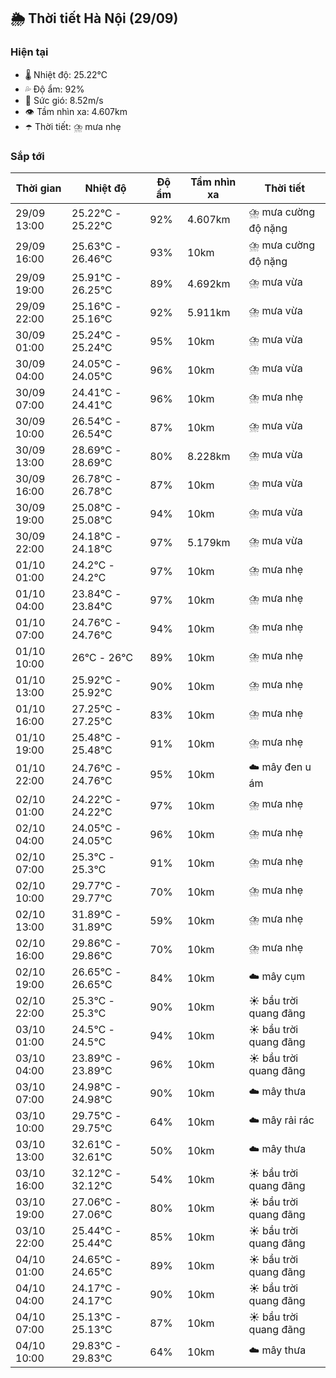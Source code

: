 ## 🌦️ Thời tiết Hà Nội (29/09)

### Hiện tại

- 🌡️ Nhiệt độ: 25.22℃
- 💦 Độ ẩm: 92%
- 💨 Sức gió: 8.52m/s
- 👁️ Tầm nhìn xa: 4.607km
- ☂️ Thời tiết: ⛈️ mưa nhẹ

### Sắp tới

| Thời gian | Nhiệt độ | Độ ẩm | Tầm nhìn xa | Thời tiết |
| --- | --- | --- | --- | --- |
| 29/09 13:00 | 25.22℃ - 25.22℃ | 92% | 4.607km | ⛈️ mưa cường độ nặng |
| 29/09 16:00 | 25.63℃ - 26.46℃ | 93% | 10km | ⛈️ mưa cường độ nặng |
| 29/09 19:00 | 25.91℃ - 26.25℃ | 89% | 4.692km | ⛈️ mưa vừa |
| 29/09 22:00 | 25.16℃ - 25.16℃ | 92% | 5.911km | ⛈️ mưa vừa |
| 30/09 01:00 | 25.24℃ - 25.24℃ | 95% | 10km | ⛈️ mưa vừa |
| 30/09 04:00 | 24.05℃ - 24.05℃ | 96% | 10km | ⛈️ mưa vừa |
| 30/09 07:00 | 24.41℃ - 24.41℃ | 96% | 10km | ⛈️ mưa nhẹ |
| 30/09 10:00 | 26.54℃ - 26.54℃ | 87% | 10km | ⛈️ mưa vừa |
| 30/09 13:00 | 28.69℃ - 28.69℃ | 80% | 8.228km | ⛈️ mưa vừa |
| 30/09 16:00 | 26.78℃ - 26.78℃ | 87% | 10km | ⛈️ mưa vừa |
| 30/09 19:00 | 25.08℃ - 25.08℃ | 94% | 10km | ⛈️ mưa vừa |
| 30/09 22:00 | 24.18℃ - 24.18℃ | 97% | 5.179km | ⛈️ mưa vừa |
| 01/10 01:00 | 24.2℃ - 24.2℃ | 97% | 10km | ⛈️ mưa nhẹ |
| 01/10 04:00 | 23.84℃ - 23.84℃ | 97% | 10km | ⛈️ mưa nhẹ |
| 01/10 07:00 | 24.76℃ - 24.76℃ | 94% | 10km | ⛈️ mưa nhẹ |
| 01/10 10:00 | 26℃ - 26℃ | 89% | 10km | ⛈️ mưa nhẹ |
| 01/10 13:00 | 25.92℃ - 25.92℃ | 90% | 10km | ⛈️ mưa nhẹ |
| 01/10 16:00 | 27.25℃ - 27.25℃ | 83% | 10km | ⛈️ mưa nhẹ |
| 01/10 19:00 | 25.48℃ - 25.48℃ | 91% | 10km | ⛈️ mưa nhẹ |
| 01/10 22:00 | 24.76℃ - 24.76℃ | 95% | 10km | ☁️ mây đen u ám |
| 02/10 01:00 | 24.22℃ - 24.22℃ | 97% | 10km | ⛈️ mưa nhẹ |
| 02/10 04:00 | 24.05℃ - 24.05℃ | 96% | 10km | ⛈️ mưa nhẹ |
| 02/10 07:00 | 25.3℃ - 25.3℃ | 91% | 10km | ⛈️ mưa nhẹ |
| 02/10 10:00 | 29.77℃ - 29.77℃ | 70% | 10km | ⛈️ mưa nhẹ |
| 02/10 13:00 | 31.89℃ - 31.89℃ | 59% | 10km | ⛈️ mưa nhẹ |
| 02/10 16:00 | 29.86℃ - 29.86℃ | 70% | 10km | ⛈️ mưa nhẹ |
| 02/10 19:00 | 26.65℃ - 26.65℃ | 84% | 10km | ☁️ mây cụm |
| 02/10 22:00 | 25.3℃ - 25.3℃ | 90% | 10km | ☀️ bầu trời quang đãng |
| 03/10 01:00 | 24.5℃ - 24.5℃ | 94% | 10km | ☀️ bầu trời quang đãng |
| 03/10 04:00 | 23.89℃ - 23.89℃ | 96% | 10km | ☀️ bầu trời quang đãng |
| 03/10 07:00 | 24.98℃ - 24.98℃ | 90% | 10km | ☁️ mây thưa |
| 03/10 10:00 | 29.75℃ - 29.75℃ | 64% | 10km | ☁️ mây rải rác |
| 03/10 13:00 | 32.61℃ - 32.61℃ | 50% | 10km | ☁️ mây thưa |
| 03/10 16:00 | 32.12℃ - 32.12℃ | 54% | 10km | ☀️ bầu trời quang đãng |
| 03/10 19:00 | 27.06℃ - 27.06℃ | 80% | 10km | ☀️ bầu trời quang đãng |
| 03/10 22:00 | 25.44℃ - 25.44℃ | 85% | 10km | ☀️ bầu trời quang đãng |
| 04/10 01:00 | 24.65℃ - 24.65℃ | 89% | 10km | ☀️ bầu trời quang đãng |
| 04/10 04:00 | 24.17℃ - 24.17℃ | 90% | 10km | ☀️ bầu trời quang đãng |
| 04/10 07:00 | 25.13℃ - 25.13℃ | 87% | 10km | ☀️ bầu trời quang đãng |
| 04/10 10:00 | 29.83℃ - 29.83℃ | 64% | 10km | ☁️ mây thưa |
